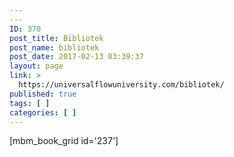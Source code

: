 ```yaml
---
---
ID: 370
post_title: Bibliotek
post_name: bibliotek
post_date: 2017-02-13 03:39:37
layout: page
link: >
  https://universalflowuniversity.com/bibliotek/
published: true
tags: [ ]
categories: [ ]
---
```

[mbm_book_grid id='237']